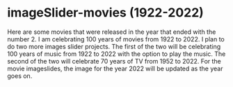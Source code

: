 # imageSlider-movies (1922-2022)

Here are some movies that were released in the year that ended with the number 2. I am celebrating 100 years of movies from 1922 to 2022. I plan to do two more images slider projects. The first of the two will be celebrating 100 years of music from 1922 to 2022 with the option to play the music. The second of the two will celebrate 70 years of TV from 1952 to 2022. For the movie imageslides, the image for the year 2022 will be updated as the year goes on.
